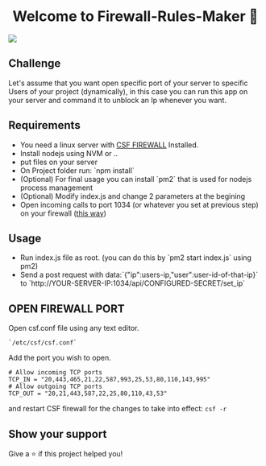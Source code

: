 <h1 align="center">Welcome to Firewall-Rules-Maker 👋</h1>
<p>
  <img src="https://img.shields.io/badge/version-1.0.0-blue.svg?cacheSeconds=2592000" />
</p>

## Challenge
Let's assume that you want open specific port of your server to specific Users of your project (dynamically), in this case you can run this app on your server and command it to unblock an Ip whenever you want.

## Requirements
<ul>
<li>You need a linux server with <a target="_blank" href="https://configserver.com/cp/csf.html">CSF FIREWALL</a> Installed.</li>
<li>Install nodejs using NVM or ..</li>
<li>put files on your server</li>
<li>On Project folder run: `npm install`</li>
<li>(Optional) For final usage you can install `pm2` that is used for nodejs process management</li>
<li>(Optional) Modify index.js and change 2 parameters at the begining</li>
<li>Open incoming calls to port 1034 (or whatever you set at previous step) on your firewall (<a href="#open-firewall-port">this way</a>)</li>
</ul>

## Usage
<ul>
<li>Run index.js file as root. (you can do this by `pm2 start index.js` using pm2)</li>
<li>Send a post request with data:`{"ip":users-ip,"user":user-id-of-that-ip}` to `http://YOUR-SERVER-IP:1034/api/CONFIGURED-SECRET/set_ip`</li>
</ul>


## OPEN FIREWALL PORT
Open csf.conf file using any text editor.

	`/etc/csf/csf.conf`

Add the port you wish to open.

	# Allow incoming TCP ports
	TCP_IN = "20,443,465,21,22,587,993,25,53,80,110,143,995"
	# Allow outgoing TCP ports
	TCP_OUT = "20,21,443,587,22,25,80,110,43,53"

and restart CSF firewall for the changes to take into effect:
	`csf -r`


## Show your support

Give a ⭐️ if this project helped you!


